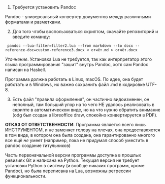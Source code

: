 1. Требуется установить Pandoc

Pandoc - универсальный конвертер документов между различными форматами и разметками.

2. Для того чтобы воспользоваться скриптом, скачайте репозиторий и введите команду:

```
 pandoc --lua-filter=filter2.lua --from markdown --to docx --reference-doc=custom-reference3.docx < отчёт.md > отчёт.docx
 ```

 *Уточнение*. Установка Lua не требуется, так как интерпретатор этого языка программирования "зашит" внутрь Pandoc, хотя сам Pandoc написан на Haskell.

 Программа должна работать в Linux, macOS. По идее, она будет работать и в Windows, но важно сохранить файл .md в кодировке UTF-8.

 3. Есть файл "правила оформления", он частично видоизменен, он неполный, там больший упор на то чего НЕ удалось реализовать в скрипте в автоматическом виде, но на что нужно обратить внимание (odg был создан в libreoffice draw, спокойно конвертируется в PDF).

__ОТКАЗ ОТ ОТВЕТСТВЕННОСТИ__. Программа является всего лишь ИНСТРУМЕНТОМ, и не заменяет голову на плечах, она предоставляется в том виде, в котором она была создана, она гарантированно многого все ещё *не* умеет (например, пока не придумал способ уместить в pandoc создание титульников)

Часть первоначальной версии программы доступна в прошлых ревизиях Git и написана на Python. Текущая версия не требует установки Python в систему (и вообще никаких программ, кроме Pandoc), но была переписана на Lua, возможны регрессии функциональности.